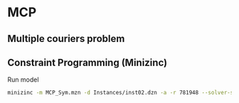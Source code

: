 # MCP

## Multiple couriers problem

## Constraint Programming (Minizinc)
Run model

```sh
minizinc -m MCP_Sym.mzn -d Instances/inst02.dzn -a -r 781948 --solver-statistics -D mzn_ignore_symmetry_breaking_constraints=false
```
